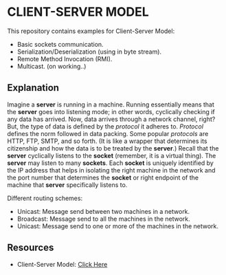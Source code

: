 # CLIENT-SERVER MODEL
This repository contains examples for Client-Server Model:
- Basic sockets communication.
- Serialization/Deserialization (using in byte stream).
- Remote Method Invocation (RMI).
- Multicast. (on working..)

## Explanation
Imagine a **server** is running in a machine. Running essentially means that the **server** goes into listening mode; in other words, cyclically checking if any data has arrived. Now, data arrives through a network channel, right? But, the type of data is defined by the _protocol_ it adheres to. _Protocol_ defines the norm followed in data packing. Some popular _protocols_ are HTTP, FTP, SMTP, and so forth. (It is like a wrapper that determines its citizenship and how the data is to be treated by the **server**.) Recall that the **server** cyclically listens to the **socket** (remember, it is a virtual thing). The **server** may listen to many **sockets**. Each **socket** is uniquely identified by the IP address that helps in isolating the right machine in the network and the port number that determines the **socket** or right endpoint of the machine that **server** specifically listens to.

Different routing schemes:
- Unicast: Message send between two machines in a network.
- Broadcast: Message send to all the machines in the network.
- Unicast: Message send to one or more of the machines in the network.

## Resources
- Client-Server Model: [Click Here](https://en.wikipedia.org/wiki/Client–server_model)
